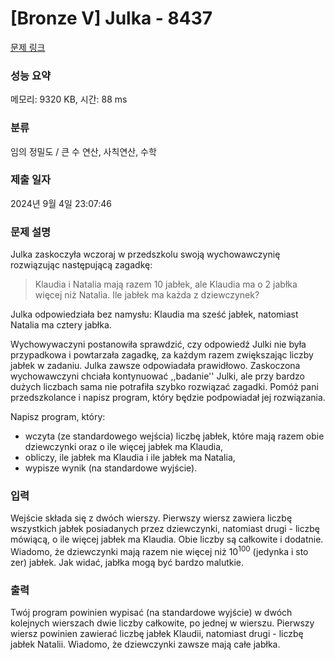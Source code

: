 # [Bronze V] Julka - 8437 

[문제 링크](https://www.acmicpc.net/problem/8437) 

### 성능 요약

메모리: 9320 KB, 시간: 88 ms

### 분류

임의 정밀도 / 큰 수 연산, 사칙연산, 수학

### 제출 일자

2024년 9월 4일 23:07:46

### 문제 설명

<p>Julka zaskoczyła wczoraj w przedszkolu swoją wychowawczynię rozwiązując następującą zagadkę:</p>

<blockquote>Klaudia i Natalia mają razem 10 jabłek, ale Klaudia ma o 2 jabłka więcej niż Natalia. Ile jabłek ma każda z dziewczynek?</blockquote>

<p>Julka odpowiedziała bez namysłu: Klaudia ma sześć jabłek, natomiast Natalia ma cztery jabłka.</p>

<p>Wychowywaczyni postanowiła sprawdzić, czy odpowiedź Julki nie była przypadkowa i powtarzała zagadkę, za każdym razem zwiększając liczby jabłek w zadaniu. Julka zawsze odpowiadała prawidłowo. Zaskoczona wychowawczyni chciała kontynuować ,,badanie'' Julki, ale przy bardzo dużych liczbach sama nie potrafiła szybko rozwiązać zagadki. Pomóż pani przedszkolance i napisz program, który będzie podpowiadał jej rozwiązania.</p>

<p>Napisz program, który:</p>

<ul>
	<li>wczyta (ze standardowego wejścia) liczbę jabłek, które mają razem obie dziewczynki oraz o ile więcej jabłek ma Klaudia,</li>
	<li>obliczy, ile jabłek ma Klaudia i ile jabłek ma Natalia,</li>
	<li>wypisze wynik (na standardowe wyjście).</li>
</ul>

### 입력 

 <p>Wejście składa się z dwóch wierszy. Pierwszy wiersz zawiera liczbę wszystkich jabłek posiadanych przez dziewczynki, natomiast drugi - liczbę mówiącą, o ile więcej jabłek ma Klaudia. Obie liczby są całkowite i dodatnie. Wiadomo, że dziewczynki mają razem nie więcej niż 10<sup>100</sup> (jedynka i sto zer) jabłek. Jak widać, jabłka mogą być bardzo malutkie.</p>

### 출력 

 <p>Twój program powinien wypisać (na standardowe wyjście) w dwóch kolejnych wierszach dwie liczby całkowite, po jednej w wierszu. Pierwszy wiersz powinien zawierać liczbę jabłek Klaudii, natomiast drugi - liczbę jabłek Natalii. Wiadomo, że dziewczynki zawsze mają całe jabłka.</p>

